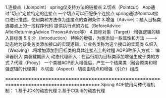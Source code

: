 1.连接点（Joinpoint）
  spring仅支持方法的链接点
2.切点（Pointcut）
  Aop通过"切点"定位特定的连接点
  一个切点可以匹配多个连接点
  spring通过Pointcut接口进行描述，使用类和方法作为连接点的查询条件
3.增强（Advice）：植入目标类连接点上的一段程序代码
   提供执行点的方位（BeforeAdvice AfterReturningAdvice ThrowsAdvice等）
4.目标对象（Target）:增强逻辑的植入目标类
5.引介（Introduction）
   特殊的增强，为类添加一些属性和方法
    --->动态地为该业务类添加接口的实现逻辑，让业务类称为这个接口的实现类
6.织入（Weaving）:将增加添加到目标类的具体连接点上的过程
   AOP3种织入方式：
      编译器织入
      类装载期织入
      动态代理织入：在运行期为目标类添加增强生成子类的方式
7.代理（Proxy）
  一个类被AOP织入增强后，产生一个结果类（融合原类和增强逻辑的代理类）
8.切面（Aspect）
  切面由切点和增强（引介）组成

=======================================================================================
Spring AOP使用两种代理机制：
  1.基于JDK的动态代理
  2.基于CGLib的动态代理
  
   
  